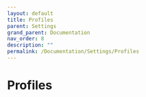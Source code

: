 ```yaml
---
layout: default
title: Profiles
parent: Settings
grand_parent: Documentation
nav_order: 8
description: ""
permalink: /Documentation/Settings/Profiles
---
```


# Profiles
